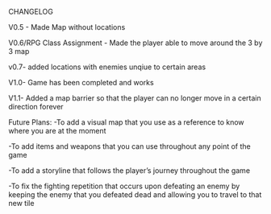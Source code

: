 CHANGELOG

V0.5 - Made Map without locations

V0.6/RPG Class Assignment - Made the player able to move around the 3 by 3 map

v0.7- added locations with enemies unqiue to certain areas

V1.0- Game has been completed and works

V1.1- Added a map barrier so that the player can no longer move in a certain direction forever

Future Plans:
-To add a visual map that you use as a reference to know where you are at the moment

-To add items and weapons that you can use throughout any point of the game

-To add a storyline that follows the player’s journey throughout the game

-To fix the fighting repetition that occurs upon defeating an enemy by keeping the enemy that you defeated dead and allowing you to travel to that new tile
